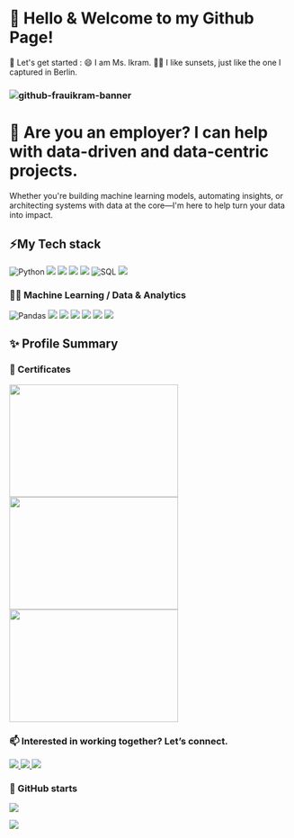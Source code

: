# 👋 Hello & Welcome to my Github Page!
🌱 Let's get started :
😄 I am Ms. Ikram.
🌅🧡 I like sunsets, just like the one I captured in Berlin.
### ![github-frauikram-banner](https://github.com/frauikram/frauikram/assets/119944932/14d0471d-edd1-4636-b330-197a1259dfa4)

# 🤝 Are you an employer? I can help with data-driven and data-centric projects.
Whether you're building machine learning models, automating insights, or architecting systems with data at the core—I'm here to help turn your data into impact.


## ⚡My Tech stack
<p>
  <img src="https://img.shields.io/badge/python-3670A0?style=for-the-badge&amp;logo=python&amp;logoColor=ffdd54" alt="Python" data-canonical-src="" style="max-width: 100%;"> 
  <img src="https://img.shields.io/badge/Visual%20Studio%20Code-0078d7.svg?style=for-the-badge&logo=visual-studio-code&logoColor=white">
  <img src="https://img.shields.io/badge/jupyter-%23FA0F00.svg?style=for-the-badge&logo=jupyter&logoColor=white">
  <img src="https://img.shields.io/badge/Replit-DD1200?style=for-the-badge&logo=Replit&logoColor=white">
  <img src="https://img.shields.io/badge/Google%20Colab-%23F9A825.svg?style=for-the-badge&logo=googlecolab&logoColor=white">
  <img src="https://img.shields.io/badge/SQL-CC2927?style=for-the-badge&amp;logo=sql&amp;logoColor=white" alt="SQL" data-canonical-src="" style="max-width:
100%;">
  <img src="https://img.shields.io/badge/GoogleCloud-%234285F4.svg?style=for-the-badge&logo=google-cloud&logoColor=white">
</p>

### 👩‍💻 Machine Learning / Data & Analytics
<p>
<img src="https://img.shields.io/badge/pandas-3670A0?style=for-the-badge&amp;logo=pandas&amp;logoColor=ffdd54" alt="Pandas" data-canonical-src="" style="max-width: 100%;">
<img src="https://img.shields.io/badge/numpy-%23013243.svg?style=for-the-badge&logo=numpy&logoColor=white">
<img src="https://img.shields.io/badge/scikit--learn-%23F7931E.svg?style=for-the-badge&logo=scikit-learn&logoColor=white">
<img src="https://img.shields.io/badge/Matplotlib-%23ffffff.svg?style=for-the-badge&logo=Matplotlib&logoColor=black">
<img src="https://img.shields.io/badge/Plotly-%233F4F75.svg?style=for-the-badge&logo=plotly&logoColor=white">
<img src="https://img.shields.io/badge/git-%23F05033.svg?style=for-the-badge&logo=git&logoColor=white">
<img src="https://img.shields.io/badge/github-%23121011.svg?style=for-the-badge&logo=github&logoColor=white">
</p>


## ✨ Profile Summary
### 🏅 Certificates
<p>
<img src="https://github.com/user-attachments/assets/4f483ed2-5d53-49a3-b87e-cf1462a1776c" height="200px" width="300px">
<img src="https://github.com/user-attachments/assets/26adeb15-1faf-4443-b794-69662c768823" height="200px" width="300px">
<img src="https://github.com/user-attachments/assets/812f20ce-4a24-4082-af2e-d28b87773400" height="200px" width="300px">
<!-- <img src="" height="200px" width="300px"> -->
</p>

### 📫 Interested in working together? Let’s connect.
<p>
  <a href="https://t.me/msikrambot" target="_blank">
    <img src="https://img.shields.io/badge/Telegram-2CA5E0?style=for-the-badge&logo=telegram&logoColor=white">
  </a>
  <a href="https://www.linkedin.com/in/rehmaikram" target="_blank">
    <img src="https://img.shields.io/badge/linkedin-%230077B5.svg?style=for-the-badge&logo=linkedin&logoColor=white">
  </a>
  <a href="https://www.kaggle.com/rikram" target="_blank">
    <img src="https://img.shields.io/badge/Kaggle-035a7d?style=for-the-badge&logo=kaggle&logoColor=white">
  </a>
</p>


### 🔭 GitHub starts

![](https://komarev.com/ghpvc/?username=frauikram)

<img src="https://github-readme-stats.vercel.app/api/top-langs/?username=frauikram&theme=light&include_all_commits=true&amp;count_private=true&ayout=compact">

